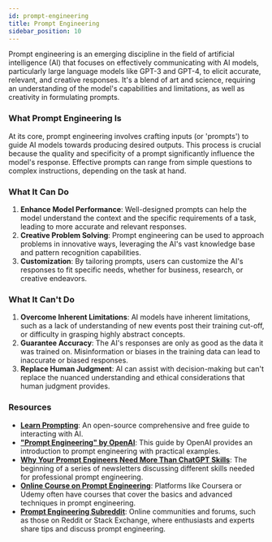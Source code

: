 ```yaml
---
id: prompt-engineering
title: Prompt Engineering
sidebar_position: 10
---
```


Prompt engineering is an emerging discipline in the field of artificial intelligence (AI) that focuses on effectively communicating with AI models, particularly large language models like GPT-3 and GPT-4, to elicit accurate, relevant, and creative responses. It's a blend of art and science, requiring an understanding of the model's capabilities and limitations, as well as creativity in formulating prompts.

### What Prompt Engineering Is

At its core, prompt engineering involves crafting inputs (or 'prompts') to guide AI models towards producing desired outputs. This process is crucial because the quality and specificity of a prompt significantly influence the model's response. Effective prompts can range from simple questions to complex instructions, depending on the task at hand.

### What It Can Do

1. **Enhance Model Performance**: Well-designed prompts can help the model understand the context and the specific requirements of a task, leading to more accurate and relevant responses.
2. **Creative Problem Solving**: Prompt engineering can be used to approach problems in innovative ways, leveraging the AI's vast knowledge base and pattern recognition capabilities.
3. **Customization**: By tailoring prompts, users can customize the AI's responses to fit specific needs, whether for business, research, or creative endeavors.

### What It Can't Do

1. **Overcome Inherent Limitations**: AI models have inherent limitations, such as a lack of understanding of new events post their training cut-off, or difficulty in grasping highly abstract concepts.
2. **Guarantee Accuracy**: The AI's responses are only as good as the data it was trained on. Misinformation or biases in the training data can lead to inaccurate or biased responses.
3. **Replace Human Judgment**: AI can assist with decision-making but can't replace the nuanced understanding and ethical considerations that human judgment provides.

### Resources

- [**Learn Prompting**](https://learnprompting.org/docs/intro): An open-source comprehensive and free guide to interacting with AI. 
-  [**"Prompt Engineering" by OpenAI**](https://platform.openai.com/docs/guides/prompt-engineering/strategy-write-clear-instructions): This guide by OpenAI provides an introduction to prompt engineering with practical examples.
- [**Why Your Prompt Engineers Need More Than ChatGPT Skills**](https://intelligencebriefing.substack.com/p/why-your-prompt-engineers-need-more-than-chatgpt): The beginning of a series of newsletters discussing different skills needed for professional prompt engineering.
- [**Online Course on Prompt Engineering**](https://www.coursera.org/learn/prompt-engineering): Platforms like Coursera or Udemy often have courses that cover the basics and advanced techniques in prompt engineering.
- [**Prompt Engineering Subreddit**](https://www.reddit.com/r/PromptEngineering/): Online communities and forums, such as those on Reddit or Stack Exchange, where enthusiasts and experts share tips and discuss prompt engineering.
